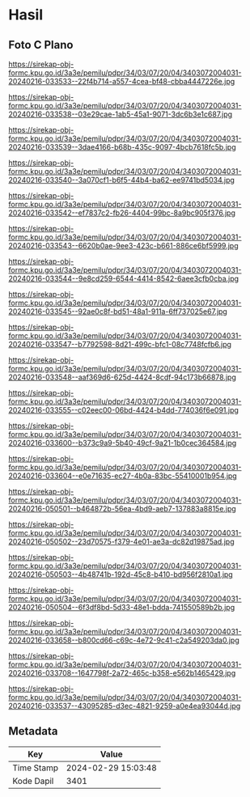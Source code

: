 # Hasil

## Foto C Plano

https://sirekap-obj-formc.kpu.go.id/3a3e/pemilu/pdpr/34/03/07/20/04/3403072004031-20240216-033533--22f4b714-a557-4cea-bf48-cbba4447226e.jpg

https://sirekap-obj-formc.kpu.go.id/3a3e/pemilu/pdpr/34/03/07/20/04/3403072004031-20240216-033538--03e29cae-1ab5-45a1-9071-3dc6b3e1c687.jpg

https://sirekap-obj-formc.kpu.go.id/3a3e/pemilu/pdpr/34/03/07/20/04/3403072004031-20240216-033539--3dae4166-b68b-435c-9097-4bcb7618fc5b.jpg

https://sirekap-obj-formc.kpu.go.id/3a3e/pemilu/pdpr/34/03/07/20/04/3403072004031-20240216-033540--3a070cf1-b6f5-44b4-ba62-ee9741bd5034.jpg

https://sirekap-obj-formc.kpu.go.id/3a3e/pemilu/pdpr/34/03/07/20/04/3403072004031-20240216-033542--ef7837c2-fb26-4404-99bc-8a9bc905f376.jpg

https://sirekap-obj-formc.kpu.go.id/3a3e/pemilu/pdpr/34/03/07/20/04/3403072004031-20240216-033543--6620b0ae-9ee3-423c-b661-886ce6bf5999.jpg

https://sirekap-obj-formc.kpu.go.id/3a3e/pemilu/pdpr/34/03/07/20/04/3403072004031-20240216-033544--9e8cd259-6544-4414-8542-6aee3cfb0cba.jpg

https://sirekap-obj-formc.kpu.go.id/3a3e/pemilu/pdpr/34/03/07/20/04/3403072004031-20240216-033545--92ae0c8f-bd51-48a1-911a-6ff737025e67.jpg

https://sirekap-obj-formc.kpu.go.id/3a3e/pemilu/pdpr/34/03/07/20/04/3403072004031-20240216-033547--b7792598-8d21-499c-bfc1-08c7748fcfb6.jpg

https://sirekap-obj-formc.kpu.go.id/3a3e/pemilu/pdpr/34/03/07/20/04/3403072004031-20240216-033548--aaf369d6-625d-4424-8cdf-94c173b66878.jpg

https://sirekap-obj-formc.kpu.go.id/3a3e/pemilu/pdpr/34/03/07/20/04/3403072004031-20240216-033555--c02eec00-06bd-4424-b4dd-774036f6e091.jpg

https://sirekap-obj-formc.kpu.go.id/3a3e/pemilu/pdpr/34/03/07/20/04/3403072004031-20240216-033600--b373c9a9-5b40-49cf-9a21-1b0cec364584.jpg

https://sirekap-obj-formc.kpu.go.id/3a3e/pemilu/pdpr/34/03/07/20/04/3403072004031-20240216-033604--e0e71635-ec27-4b0a-83bc-55410001b954.jpg

https://sirekap-obj-formc.kpu.go.id/3a3e/pemilu/pdpr/34/03/07/20/04/3403072004031-20240216-050501--b464872b-56ea-4bd9-aeb7-137883a8815e.jpg

https://sirekap-obj-formc.kpu.go.id/3a3e/pemilu/pdpr/34/03/07/20/04/3403072004031-20240216-050502--23d70575-f379-4e01-ae3a-dc82d19875ad.jpg

https://sirekap-obj-formc.kpu.go.id/3a3e/pemilu/pdpr/34/03/07/20/04/3403072004031-20240216-050503--4b48741b-192d-45c8-b410-bd956f2810a1.jpg

https://sirekap-obj-formc.kpu.go.id/3a3e/pemilu/pdpr/34/03/07/20/04/3403072004031-20240216-050504--6f3df8bd-5d33-48e1-bdda-741550589b2b.jpg

https://sirekap-obj-formc.kpu.go.id/3a3e/pemilu/pdpr/34/03/07/20/04/3403072004031-20240216-033658--b800cd66-c69c-4e72-9c41-c2a549203da0.jpg

https://sirekap-obj-formc.kpu.go.id/3a3e/pemilu/pdpr/34/03/07/20/04/3403072004031-20240216-033708--1647798f-2a72-465c-b358-e562b1465429.jpg

https://sirekap-obj-formc.kpu.go.id/3a3e/pemilu/pdpr/34/03/07/20/04/3403072004031-20240216-033537--43095285-d3ec-4821-9259-a0e4ea93044d.jpg


## Metadata

| Key        | Value               |
| ---------- | ------------------- |
| Time Stamp | 2024-02-29 15:03:48 |
| Kode Dapil | 3401                |



